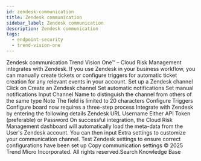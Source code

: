 ```yaml
---
id: zendesk-communication
title: Zendesk communication
sidebar_label: Zendesk communication
description: Zendesk communication
tags:
  - endpoint-security
  - trend-vision-one
---
```


 Zendesk communication Trend Vision One™ – Cloud Risk Management integrates with Zendesk. If you use Zendesk in your business workflow, you can manually create tickets or configure triggers for automatic ticket creation for any relevant events in your account. Set up a Zendesk channel Click on Create an Zendesk channel Set automatic notifications Set manual notifications Input Channel Name to distinguish the channel from others of the same type Note The field is limited to 20 characters Configure Triggers Configure board now requires a three-step process Integrate with Zendesk by entering the following details Zendesk URL Username Either API Token (preferable) or Password On successful integration, the Cloud Risk Management dashboard will automatically load the meta-data from the User's Zendesk account. You can then input Extra settings to customize your communication channel. Test Zendesk settings to ensure correct configurations have been set up Copy communication settings © 2025 Trend Micro Incorporated. All rights reserved.Search Knowledge Base